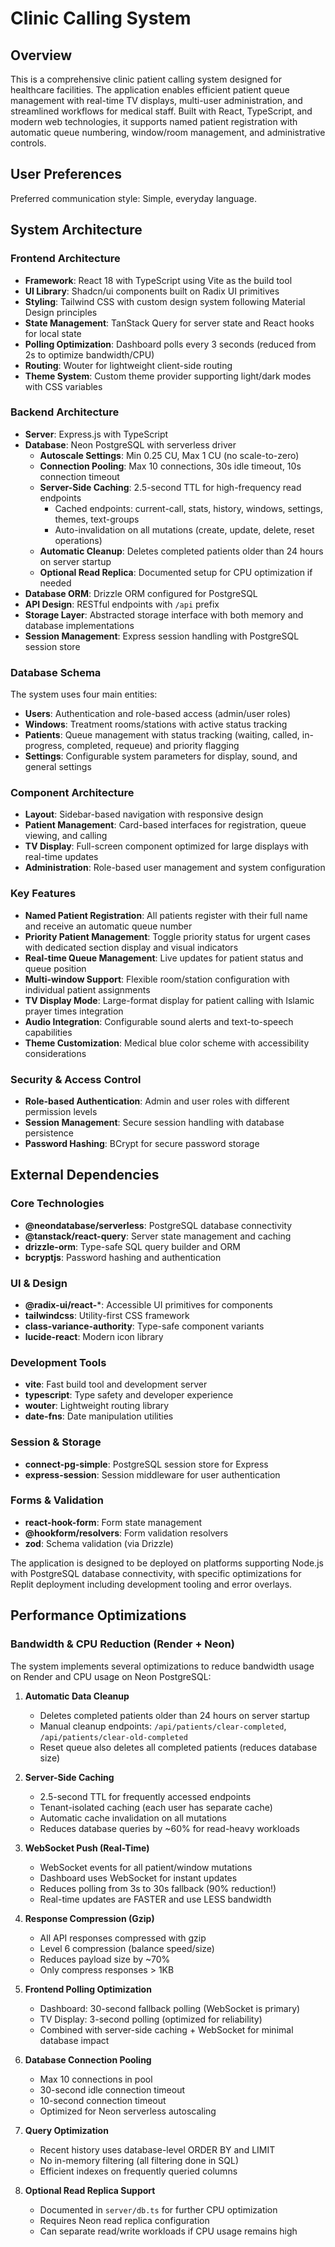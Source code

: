 # Clinic Calling System

## Overview

This is a comprehensive clinic patient calling system designed for healthcare facilities. The application enables efficient patient queue management with real-time TV displays, multi-user administration, and streamlined workflows for medical staff. Built with React, TypeScript, and modern web technologies, it supports named patient registration with automatic queue numbering, window/room management, and administrative controls.

## User Preferences

Preferred communication style: Simple, everyday language.

## System Architecture

### Frontend Architecture
- **Framework**: React 18 with TypeScript using Vite as the build tool
- **UI Library**: Shadcn/ui components built on Radix UI primitives
- **Styling**: Tailwind CSS with custom design system following Material Design principles
- **State Management**: TanStack Query for server state and React hooks for local state
- **Polling Optimization**: Dashboard polls every 3 seconds (reduced from 2s to optimize bandwidth/CPU)
- **Routing**: Wouter for lightweight client-side routing
- **Theme System**: Custom theme provider supporting light/dark modes with CSS variables

### Backend Architecture
- **Server**: Express.js with TypeScript
- **Database**: Neon PostgreSQL with serverless driver
  - **Autoscale Settings**: Min 0.25 CU, Max 1 CU (no scale-to-zero)
  - **Connection Pooling**: Max 10 connections, 30s idle timeout, 10s connection timeout
  - **Server-Side Caching**: 2.5-second TTL for high-frequency read endpoints
    - Cached endpoints: current-call, stats, history, windows, settings, themes, text-groups
    - Auto-invalidation on all mutations (create, update, delete, reset operations)
  - **Automatic Cleanup**: Deletes completed patients older than 24 hours on server startup
  - **Optional Read Replica**: Documented setup for CPU optimization if needed
- **Database ORM**: Drizzle ORM configured for PostgreSQL
- **API Design**: RESTful endpoints with `/api` prefix
- **Storage Layer**: Abstracted storage interface with both memory and database implementations
- **Session Management**: Express session handling with PostgreSQL session store

### Database Schema
The system uses four main entities:
- **Users**: Authentication and role-based access (admin/user roles)
- **Windows**: Treatment rooms/stations with active status tracking
- **Patients**: Queue management with status tracking (waiting, called, in-progress, completed, requeue) and priority flagging
- **Settings**: Configurable system parameters for display, sound, and general settings

### Component Architecture
- **Layout**: Sidebar-based navigation with responsive design
- **Patient Management**: Card-based interfaces for registration, queue viewing, and calling
- **TV Display**: Full-screen component optimized for large displays with real-time updates
- **Administration**: Role-based user management and system configuration

### Key Features
- **Named Patient Registration**: All patients register with their full name and receive an automatic queue number
- **Priority Patient Management**: Toggle priority status for urgent cases with dedicated section display and visual indicators
- **Real-time Queue Management**: Live updates for patient status and queue position
- **Multi-window Support**: Flexible room/station configuration with individual patient assignments
- **TV Display Mode**: Large-format display for patient calling with Islamic prayer times integration
- **Audio Integration**: Configurable sound alerts and text-to-speech capabilities
- **Theme Customization**: Medical blue color scheme with accessibility considerations

### Security & Access Control
- **Role-based Authentication**: Admin and user roles with different permission levels
- **Session Management**: Secure session handling with database persistence
- **Password Hashing**: BCrypt for secure password storage

## External Dependencies

### Core Technologies
- **@neondatabase/serverless**: PostgreSQL database connectivity
- **@tanstack/react-query**: Server state management and caching
- **drizzle-orm**: Type-safe SQL query builder and ORM
- **bcryptjs**: Password hashing and authentication

### UI & Design
- **@radix-ui/react-***: Accessible UI primitives for components
- **tailwindcss**: Utility-first CSS framework
- **class-variance-authority**: Type-safe component variants
- **lucide-react**: Modern icon library

### Development Tools
- **vite**: Fast build tool and development server
- **typescript**: Type safety and developer experience
- **wouter**: Lightweight routing library
- **date-fns**: Date manipulation utilities

### Session & Storage
- **connect-pg-simple**: PostgreSQL session store for Express
- **express-session**: Session middleware for user authentication

### Forms & Validation
- **react-hook-form**: Form state management
- **@hookform/resolvers**: Form validation resolvers
- **zod**: Schema validation (via Drizzle)

The application is designed to be deployed on platforms supporting Node.js with PostgreSQL database connectivity, with specific optimizations for Replit deployment including development tooling and error overlays.

## Performance Optimizations

### Bandwidth & CPU Reduction (Render + Neon)
The system implements several optimizations to reduce bandwidth usage on Render and CPU usage on Neon PostgreSQL:

1. **Automatic Data Cleanup**
   - Deletes completed patients older than 24 hours on server startup
   - Manual cleanup endpoints: `/api/patients/clear-completed`, `/api/patients/clear-old-completed`
   - Reset queue also deletes all completed patients (reduces database size)

2. **Server-Side Caching**
   - 2.5-second TTL for frequently accessed endpoints
   - Tenant-isolated caching (each user has separate cache)
   - Automatic cache invalidation on all mutations
   - Reduces database queries by ~60% for read-heavy workloads

3. **WebSocket Push (Real-Time)**
   - WebSocket events for all patient/window mutations
   - Dashboard uses WebSocket for instant updates
   - Reduces polling from 3s to 30s fallback (90% reduction!)
   - Real-time updates are FASTER and use LESS bandwidth

4. **Response Compression (Gzip)**
   - All API responses compressed with gzip
   - Level 6 compression (balance speed/size)
   - Reduces payload size by ~70%
   - Only compress responses > 1KB

5. **Frontend Polling Optimization**
   - Dashboard: 30-second fallback polling (WebSocket is primary)
   - TV Display: 3-second polling (optimized for reliability)
   - Combined with server-side caching + WebSocket for minimal database impact

4. **Database Connection Pooling**
   - Max 10 connections in pool
   - 30-second idle connection timeout
   - 10-second connection timeout
   - Optimized for Neon serverless autoscaling

5. **Query Optimization**
   - Recent history uses database-level ORDER BY and LIMIT
   - No in-memory filtering (all filtering done in SQL)
   - Efficient indexes on frequently queried columns

6. **Optional Read Replica Support**
   - Documented in `server/db.ts` for further CPU optimization
   - Requires Neon read replica configuration
   - Can separate read/write workloads if CPU usage remains high